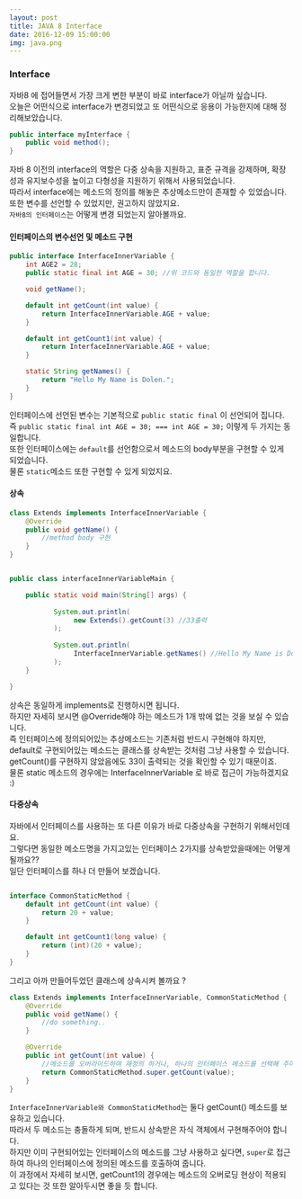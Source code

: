 ```yaml
---
layout: post
title: JAVA 8 Interface
date: 2016-12-09 15:00:00
img: java.png
---
```


### Interface

자바8 에 접어들면서 가장 크게 변한 부분이 바로 interface가 아닐까 싶습니다.  
오늘은 어떤식으로 interface가 변경되었고 또 어떤식으로 응용이 가능한지에 대해 정리해보았습니다.

```java
public interface myInterface {
    public void method(); 
}
```

자바 8 이전의 interface의 역할은 다중 상속을 지원하고, 표준 규격을 강제하며, 확장성과 유지보수성을 높이고 다형성을 지원하기 위해서 사용되었습니다.  
따라서 interface에는 메소드의 정의를 해놓은 추상메소드만이 존재할 수 있었습니다. 또한 변수를 선언할 수 있었지만, 권고하지 않았지요.  
`자바8의 인터페이스`는 어떻게 변경 되었는지 알아볼까요. 



#### 인터페이스의 변수선언 및 메소드 구현

```java
public interface InterfaceInnerVariable {
    int AGE2 = 28; 
    public static final int AGE = 30; //위 코드와 동일한 역할을 합니다.

    void getName(); 

    default int getCount(int value) {
        return InterfaceInnerVariable.AGE + value;
    }

    default int getCount1(int value) {
        return InterfaceInnerVariable.AGE + value;
    }

    static String getNames() {
        return "Hello My Name is Dolen.";
    }
}

```


인터페이스에 선언된 변수는 기본적으로 `public static final` 이 선언되어 집니다.  
즉 `public static final int AGE = 30; === int AGE = 30;` 이렇게 두 가지는 동일합니다.   
또한 인터페이스에는 `default`를 선언함으로서 메소드의 body부분을 구현할 수 있게 되었습니다.  
물론 `static`메소드 또한 구현할 수 있게 되었지요.  



#### 상속 

```java
class Extends implements InterfaceInnerVariable {
    @Override
    public void getName() {
        //method body 구현
    }
}


public class interfaceInnerVariableMain {

    public static void main(String[] args) {
           
           System.out.println(
                new Extends().getCount(3) //33출력
           );
           
           System.out.println(
                InterfaceInnerVariable.getNames() //Hello My Name is Dolen.
           );
    }

}
```

상속은 동일하게 implements로 진행하시면 됩니다.  
하지만 자세히 보시면 @Override해야 하는 메소드가 1개 밖에 없는 것을 보실 수 있습니다.  
즉 인터페이스에 정의되어있는 추상메소드는 기존처럼 반드시 구현해야 하지만, default로 구현되어있는 메소드는 클래스를 상속받는 것처럼 그냥 사용할 수 있습니다.  
getCount()를 구현하지 않았음에도 33이 출력되는 것을 확인할 수 있기 때문이죠.  
물론 static 메소드의 경우에는 InterfaceInnerVariable 로 바로 접근이 가능하겠지요 :)  


#### 다중상속

자바에서 인터페이스를 사용하는 또 다른 이유가 바로 다중상속을 구현하기 위해서인데요.  
그렇다면 동일한 메소드명을 가지고있는 인터페이스 2가지를 상속받았을때에는 어떻게 될까요??  
일단 인터페이스를 하나 더 만들어 보겠습니다. 


```java

interface CommonStaticMethod {
    default int getCount(int value) {
        return 20 + value;
    }

    default int getCount1(long value) {
        return (int)(20 + value);
    }
}
```


그리고 아까 만들어두었던 클래스에 상속시켜 볼까요 ?


```java
class Extends implements InterfaceInnerVariable, CommonStaticMethod {
    @Override
    public void getName() {
        //do something..
    }

    @Override
    public int getCount(int value) {
        //메소드를 오버라이드하여 재정의 하거나, 하나의 인터페이스 메소드를 선택해 주어야 합니다 ! 
        return CommonStaticMethod.super.getCount(value); 
    }
}
```

`InterfaceInnerVariable와 CommonStaticMethod`는 둘다 getCount() 메소드를 보유하고 있습니다.  
따라서 두 메소드는 충돌하게 되며, 반드시 상속받은 자식 객체에서 구현해주어야 합니다.  
하지만 이미 구현되어있는 인터페이스의 메소드를 그냥 사용하고 싶다면, `super`로 접근하여 하나의 인터페이스에 정의된 메소드를 호출하여 줍니다.  
이 과정에서 자세히 보시면, getCount1의 경우에는 메소드의 오버로딩 현상이 적용되고 있다는 것 또한 알아두시면 좋을 듯 합니다.
